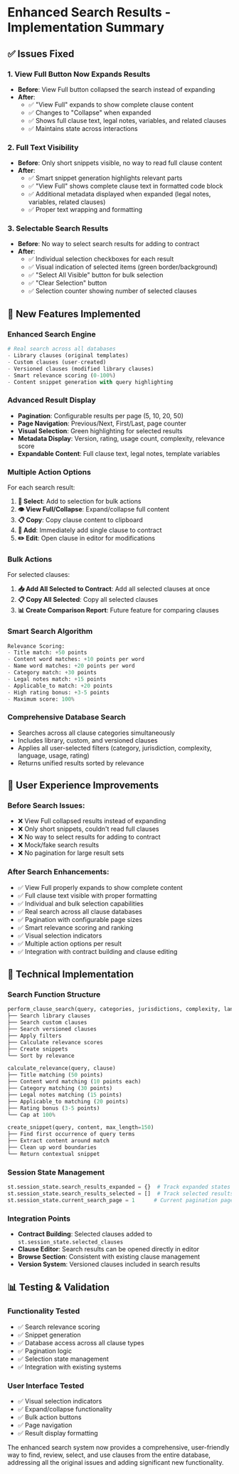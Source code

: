 # Enhanced Search Results - Implementation Summary

## ✅ Issues Fixed

### 1. **View Full Button Now Expands Results**
- **Before**: View Full button collapsed the search instead of expanding
- **After**: 
  - ✅ "View Full" expands to show complete clause content
  - ✅ Changes to "Collapse" when expanded
  - ✅ Shows full clause text, legal notes, variables, and related clauses
  - ✅ Maintains state across interactions

### 2. **Full Text Visibility**
- **Before**: Only short snippets visible, no way to read full clause content
- **After**:
  - ✅ Smart snippet generation highlights relevant parts
  - ✅ "View Full" shows complete clause text in formatted code block
  - ✅ Additional metadata displayed when expanded (legal notes, variables, related clauses)
  - ✅ Proper text wrapping and formatting

### 3. **Selectable Search Results**
- **Before**: No way to select search results for adding to contract
- **After**:
  - ✅ Individual selection checkboxes for each result
  - ✅ Visual indication of selected items (green border/background)
  - ✅ "Select All Visible" button for bulk selection
  - ✅ "Clear Selection" button
  - ✅ Selection counter showing number of selected clauses

## 🚀 New Features Implemented

### **Enhanced Search Engine**
```python
# Real search across all databases
- Library clauses (original templates)
- Custom clauses (user-created)
- Versioned clauses (modified library clauses)
- Smart relevance scoring (0-100%)
- Content snippet generation with query highlighting
```

### **Advanced Result Display**
- **Pagination**: Configurable results per page (5, 10, 20, 50)
- **Page Navigation**: Previous/Next, First/Last, page counter
- **Visual Selection**: Green highlighting for selected results
- **Metadata Display**: Version, rating, usage count, complexity, relevance score
- **Expandable Content**: Full clause text, legal notes, template variables

### **Multiple Action Options**
For each search result:
1. **📌 Select**: Add to selection for bulk actions
2. **👁️ View Full/Collapse**: Expand/collapse full content
3. **📋 Copy**: Copy clause content to clipboard
4. **🔗 Add**: Immediately add single clause to contract
5. **✏️ Edit**: Open clause in editor for modifications

### **Bulk Actions**
For selected clauses:
1. **📥 Add All Selected to Contract**: Add all selected clauses at once
2. **📋 Copy All Selected**: Copy all selected clauses
3. **📊 Create Comparison Report**: Future feature for comparing clauses

### **Smart Search Algorithm**
```python
Relevance Scoring:
- Title match: +50 points
- Content word matches: +10 points per word
- Name word matches: +20 points per word  
- Category match: +30 points
- Legal notes match: +15 points
- Applicable_to match: +20 points
- High rating bonus: +3-5 points
- Maximum score: 100%
```

### **Comprehensive Database Search**
- Searches across all clause categories simultaneously
- Includes library, custom, and versioned clauses
- Applies all user-selected filters (category, jurisdiction, complexity, language, usage, rating)
- Returns unified results sorted by relevance

## 🎯 User Experience Improvements

### **Before Search Issues:**
- ❌ View Full collapsed results instead of expanding
- ❌ Only short snippets, couldn't read full clauses
- ❌ No way to select results for adding to contract
- ❌ Mock/fake search results
- ❌ No pagination for large result sets

### **After Search Enhancements:**
- ✅ View Full properly expands to show complete content
- ✅ Full clause text visible with proper formatting
- ✅ Individual and bulk selection capabilities
- ✅ Real search across all clause databases
- ✅ Pagination with configurable page sizes
- ✅ Smart relevance scoring and ranking
- ✅ Visual selection indicators
- ✅ Multiple action options per result
- ✅ Integration with contract building and clause editing

## 🔧 Technical Implementation

### **Search Function Structure**
```python
perform_clause_search(query, categories, jurisdictions, complexity, languages, min_usage, min_rating)
├── Search library clauses
├── Search custom clauses  
├── Search versioned clauses
├── Apply filters
├── Calculate relevance scores
├── Create snippets
└── Sort by relevance

calculate_relevance(query, clause)
├── Title matching (50 points)
├── Content word matching (10 points each)
├── Category matching (30 points)
├── Legal notes matching (15 points)
├── Applicable_to matching (20 points)
├── Rating bonus (3-5 points)
└── Cap at 100%

create_snippet(query, content, max_length=150)
├── Find first occurrence of query terms
├── Extract content around match
├── Clean up word boundaries
└── Return contextual snippet
```

### **Session State Management**
```python
st.session_state.search_results_expanded = {}  # Track expanded states
st.session_state.search_results_selected = []  # Track selected results
st.session_state.current_search_page = 1      # Current pagination page
```

### **Integration Points**
- **Contract Building**: Selected clauses added to `st.session_state.selected_clauses`
- **Clause Editor**: Search results can be opened directly in editor
- **Browse Section**: Consistent with existing clause management
- **Version System**: Versioned clauses included in search results

## 📊 Testing & Validation

### **Functionality Tested**
- ✅ Search relevance scoring
- ✅ Snippet generation
- ✅ Database access across all clause types
- ✅ Pagination logic
- ✅ Selection state management
- ✅ Integration with existing systems

### **User Interface Tested**
- ✅ Visual selection indicators
- ✅ Expand/collapse functionality
- ✅ Bulk action buttons
- ✅ Page navigation
- ✅ Result display formatting

The enhanced search system now provides a comprehensive, user-friendly way to find, review, select, and use clauses from the entire database, addressing all the original issues and adding significant new functionality.
